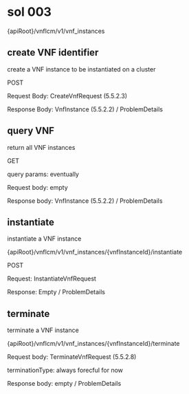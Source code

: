 # sol 003

{apiRoot}/vnflcm/v1/vnf_instances

## create VNF identifier

create a VNF instance to be instantiated on a cluster

POST

Request Body: CreateVnfRequest (5.5.2.3)

Response Body: VnfInstance (5.5.2.2) / ProblemDetails

## query VNF

return all VNF instances

GET

query params: eventually

Request body: empty

Response body: VnfInstance (5.5.2.2) / ProblemDetails

## instantiate

instantiate a VNF instance

{apiRoot}/vnflcm/v1/vnf_instances/{vnfInstanceId}/instantiate

POST

Request: InstantiateVnfRequest

Response: Empty / ProblemDetails

## terminate

terminate a VNF instance

{apiRoot}/vnflcm/v1/vnf_instances/{vnfInstanceId}/terminate

Request body: TerminateVnfRequest (5.5.2.8)

  terminationType: always forecful for now

Response body: empty / ProblemDetails
